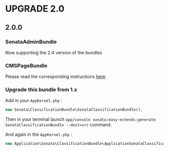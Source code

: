 UPGRADE 2.0
===========

## 2.0.0

### SonataAdminBundle

Now supporting the 2.4 version of the bundles

### CMSPageBundle

Please read the corresponding instructions [here](https://github.com/Th3Mouk/CMSPageBundle/blob/master/UPGRADE-2.0.md).

### Upgrade this bundle from 1.x

Add in your `AppKernel.php` :

```php
new Sonata\ClassificationBundle\SonataClassificationBundle(),
```

Then in your terminal launch `app/console sonata:easy-extends:generate SonataClassificationBundle --dest=src` command.

And again in the `AppKernel.php` :

```php
new Application\Sonata\ClassificationBundle\ApplicationSonataClassificationBundle(),
```
